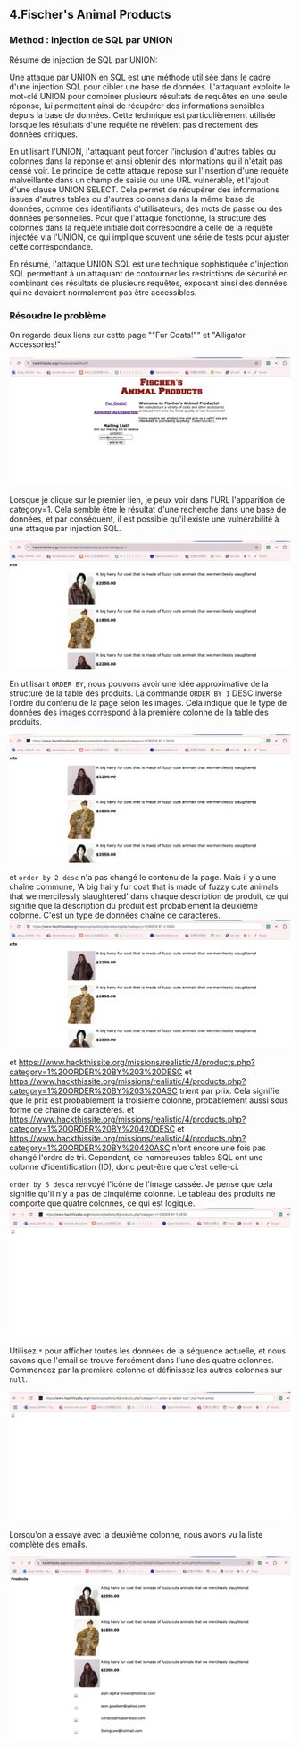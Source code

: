 ## 4.Fischer's Animal Products

### Méthod : injection de SQL par UNION
Résumé de injection de SQL par UNION:

Une attaque par UNION en SQL est une méthode utilisée dans le cadre d'une injection SQL pour cibler une base de données.
L'attaquant exploite le mot-clé UNION pour combiner plusieurs résultats de requêtes en une seule réponse, lui permettant ainsi de récupérer des informations sensibles depuis la base de données. 
Cette technique est particulièrement utilisée lorsque les résultats d'une requête ne révèlent pas directement des données critiques.

En utilisant l'UNION, l'attaquant peut forcer l'inclusion d'autres tables ou colonnes dans la réponse et ainsi obtenir des informations qu'il n'était pas censé voir.
Le principe de cette attaque repose sur l'insertion d'une requête malveillante dans un champ de saisie ou une URL vulnérable, 
et l'ajout d'une clause UNION SELECT. Cela permet de récupérer des informations issues d'autres tables ou d'autres colonnes dans la même base de données, 
comme des identifiants d'utilisateurs, des mots de passe ou des données personnelles. Pour que l'attaque fonctionne, 
la structure des colonnes dans la requête initiale doit correspondre à celle de la requête injectée via l'UNION, ce qui implique souvent une série de tests pour ajuster cette correspondance.

En résumé, l'attaque UNION SQL est une technique sophistiquée d'injection SQL permettant à un attaquant de contourner les restrictions de sécurité en combinant des résultats de plusieurs requêtes, exposant ainsi des données qui ne devaient normalement pas être accessibles.

### Résoudre le problème 
On regarde deux liens sur cette page ""Fur Coats!"" et "Alligator Accessories!"

![ex4](./images/ex4.1.png)

Lorsque je clique sur le premier lien, je peux voir dans l'URL l'apparition de category=1. 
Cela semble être le résultat d'une recherche dans une base de données, et par conséquent, 
il est possible qu'il existe une vulnérabilité à une attaque par injection SQL.

![ex4](./images/ex4.2.png)

En utilisant `ORDER BY`, nous pouvons avoir une idée approximative de la structure de la table des produits.
La commande `ORDER BY 1` DESC inverse l'ordre du contenu de la page selon les images. 
Cela indique que le type de données des images correspond à la première colonne de la table des produits.

![ex4](./images/ex4.3.png)


et `order by 2 desc` n'a pas changé le contenu de la page.
Mais il y a une chaîne commune, 'A big hairy fur coat that is made of fuzzy cute animals that we mercilessly slaughtered' 
dans chaque description de produit, ce qui signifie que la description du produit est probablement la deuxième colonne. 
C'est un type de données chaîne de caractères.
![ex4](./images/ex4.4.png)

et https://www.hackthissite.org/missions/realistic/4/products.php?category=1%20ORDER%20BY%203%20DESC et https://www.hackthissite.org/missions/realistic/4/products.php?category=1%20ORDER%20BY%203%20ASC trient par prix. Cela signifie que le prix est probablement la troisième colonne, probablement aussi sous forme de chaîne de caractères.
et https://www.hackthissite.org/missions/realistic/4/products.php?category=1%20ORDER%20BY%20420DESC et https://www.hackthissite.org/missions/realistic/4/products.php?category=1%20ORDER%20BY%20420ASC n'ont encore une fois pas changé l'ordre de tri. Cependant, de nombreuses tables SQL ont une colonne d'identification (ID), donc peut-être que c'est celle-ci.

`order by 5 desc`a renvoyé l'icône de l'image cassée. Je pense que cela signifie qu'il n'y a pas de cinquième colonne. Le tableau des produits ne comporte que quatre colonnes, ce qui est logique.
![ex4](./images/ex4.5.png)

Utilisez `*` pour afficher toutes les données de la séquence actuelle, 
et nous savons que l'email se trouve forcément dans l'une des quatre colonnes. 
Commencez par la première colonne et définissez les autres colonnes sur `null`.

![ex4](./images/ex4.6.png)

Lorsqu'on a essayé avec la deuxième colonne, nous avons vu la liste complète des emails.

![ex4](./images/ex4.7.png)
